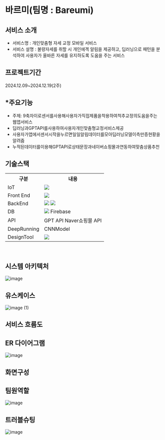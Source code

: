 # 바르미(팀명 : Bareumi)

## 서비스 소개
* 서비스명 : 개인맞춤형 자세 교정 모바일 서비스
* 서비스 설명 : 불량자세를 취할 시 개인에겍 알림을 제공하고, 딥러닝으로 패턴을 분석하여 사용자가 올바른 자세를 유지하도록 도움을 주는 서비스 

## 프로젝트기간
2024.12.09~2024.12.19(2주)

## *주요기능
* 주제: 9축자이로센서를사용해사용자가직접제품을착용하여척추교정의도움을주는웹앱서비스
* 딥러닝과GPTAPI를사용하여사용자개인맞춤형교정서비스제공
* 사용자가앱에서센서시작을누르면일일알림데이터를모아딥러닝모델이측만증현황을알려줌
* 누적된데이터를이용해GPTAPI로상태문장과네이버쇼핑몰과연동하여맞춤상품추천

## 기술스택
<table>
    <tr>
        <th>구분</th>
        <th>내용</th>
    </tr>
    <tr>
        <td> IoT</td>
        <td>
            <img src="https://img.shields.io/badge/Arduino-00979D?style=for-the-badge&logo=Arduino&logoColor=white"/> 
        </td>
    </tr>
    <tr>
        <td> Front End</td>
        <td>
        <img src="https://img.shields.io/badge/React-61DAFB?style=for-the-badge&logo=React&logoColor=black">
        </td>
    </tr>
    <tr>
        <td> BackEnd</td>
        <td>
           <img src="https://img.shields.io/badge/Flask-000000?style=for-the-badge&logo=Flask&logoColor=white"/>
           <img src="https://github.com/user-attachments/assets/4c011612-e401-4568-9113-67cf4b32d076&logoColor=white"/> 
        </td>
    </tr>
    <tr>
        <td>DB </td>
        <td>
             <img src="https://img.shields.io/badge/MySQL-4479A1?style=for-the-badge&logo=MySQL&logoColor=white"/>  
          Firebase
        </td>
    </tr>
    <tr>
        <td> API</td>
        <td>
            GPT API
            Naver쇼핑몰 API
        </td>
    </tr>
    <tr>
        <td>DeepRunning</td>
        <td>
           CNNModel
        </td>
    </tr>
        <tr>
        <td> DesignTool</td>
        <td>
             <img src="https://img.shields.io/badge/figma-F24E1E?style=for-the-badge&logo=figma&logoColor=white">
        </td>
    </tr>
</table>

<br>

## 시스템 아키텍처
![image](https://github.com/user-attachments/assets/323dbf8f-54df-4a07-afe6-e8ba2e81a73f)

## 유스케이스
![image (1)](https://github.com/user-attachments/assets/5bc90350-59ea-43f6-b602-0413c6d9c8e3)

## 서비스 흐름도


## ER 다이어그램
![image](https://github.com/user-attachments/assets/06a77ce6-85b4-4f0d-84bd-5d6ae234d3c6)

## 화면구성

## 팀원역할
![image](https://github.com/user-attachments/assets/b0f917d7-89b0-4689-b097-5c4ecfe0dcad)

## 트러블슈팅

![image](https://github.com/user-attachments/assets/e400f8e7-fcda-44c6-9dce-98a6818eecb5)


